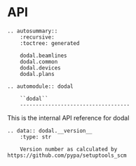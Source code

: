 # API

```{eval-rst}
.. autosummary::
    :recursive:
    :toctree: generated

    dodal.beamlines
    dodal.common
    dodal.devices
    dodal.plans

.. automodule:: dodal

    ``dodal``
    -----------------------------------
```

This is the internal API reference for dodal

```{eval-rst}
.. data:: dodal.__version__
    :type: str

    Version number as calculated by https://github.com/pypa/setuptools_scm
```
